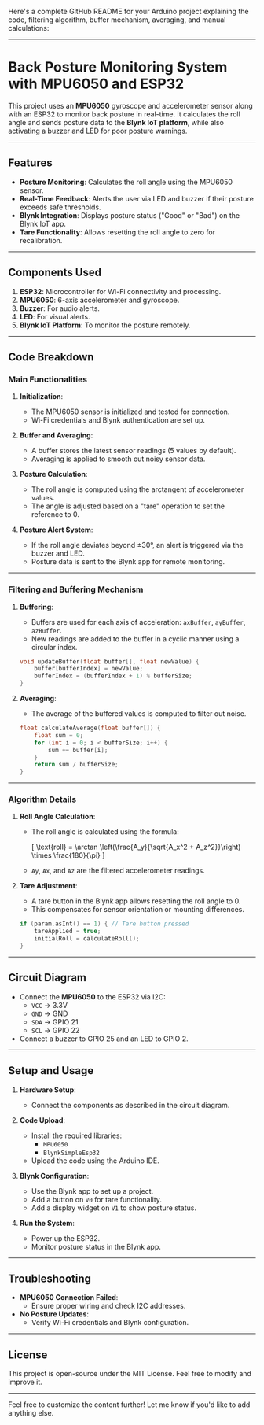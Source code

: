 Here's a complete GitHub README for your Arduino project explaining the code, filtering algorithm, buffer mechanism, averaging, and manual calculations:

---

# Back Posture Monitoring System with MPU6050 and ESP32

This project uses an **MPU6050** gyroscope and accelerometer sensor along with an ESP32 to monitor back posture in real-time. It calculates the roll angle and sends posture data to the **Blynk IoT platform**, while also activating a buzzer and LED for poor posture warnings.

---

## Features

- **Posture Monitoring**: Calculates the roll angle using the MPU6050 sensor.
- **Real-Time Feedback**: Alerts the user via LED and buzzer if their posture exceeds safe thresholds.
- **Blynk Integration**: Displays posture status ("Good" or "Bad") on the Blynk IoT app.
- **Tare Functionality**: Allows resetting the roll angle to zero for recalibration.

---

## Components Used

1. **ESP32**: Microcontroller for Wi-Fi connectivity and processing.
2. **MPU6050**: 6-axis accelerometer and gyroscope.
3. **Buzzer**: For audio alerts.
4. **LED**: For visual alerts.
5. **Blynk IoT Platform**: To monitor the posture remotely.

---

## Code Breakdown

### Main Functionalities

1. **Initialization**:
   - The MPU6050 sensor is initialized and tested for connection.
   - Wi-Fi credentials and Blynk authentication are set up.

2. **Buffer and Averaging**:
   - A buffer stores the latest sensor readings (5 values by default).
   - Averaging is applied to smooth out noisy sensor data.

3. **Posture Calculation**:
   - The roll angle is computed using the arctangent of accelerometer values.
   - The angle is adjusted based on a "tare" operation to set the reference to 0.

4. **Posture Alert System**:
   - If the roll angle deviates beyond ±30°, an alert is triggered via the buzzer and LED.
   - Posture data is sent to the Blynk app for remote monitoring.

---

### Filtering and Buffering Mechanism

1. **Buffering**:
   - Buffers are used for each axis of acceleration: `axBuffer`, `ayBuffer`, `azBuffer`.
   - New readings are added to the buffer in a cyclic manner using a circular index.

   ```cpp
   void updateBuffer(float buffer[], float newValue) {
       buffer[bufferIndex] = newValue;
       bufferIndex = (bufferIndex + 1) % bufferSize;
   }
   ```

2. **Averaging**:
   - The average of the buffered values is computed to filter out noise.

   ```cpp
   float calculateAverage(float buffer[]) {
       float sum = 0;
       for (int i = 0; i < bufferSize; i++) {
           sum += buffer[i];
       }
       return sum / bufferSize;
   }
   ```

---

### Algorithm Details

1. **Roll Angle Calculation**:
   - The roll angle is calculated using the formula:

     \[
     \text{roll} = \arctan \left(\frac{A_y}{\sqrt{A_x^2 + A_z^2}}\right) \times \frac{180}{\pi}
     \]

   - `Ay`, `Ax`, and `Az` are the filtered accelerometer readings.

2. **Tare Adjustment**:
   - A tare button in the Blynk app allows resetting the roll angle to 0.
   - This compensates for sensor orientation or mounting differences.

   ```cpp
   if (param.asInt() == 1) { // Tare button pressed
       tareApplied = true;
       initialRoll = calculateRoll();
   }
   ```

---

## Circuit Diagram

- Connect the **MPU6050** to the ESP32 via I2C:
  - `VCC` → 3.3V
  - `GND` → GND
  - `SDA` → GPIO 21
  - `SCL` → GPIO 22
- Connect a buzzer to GPIO 25 and an LED to GPIO 2.

---

## Setup and Usage

1. **Hardware Setup**:
   - Connect the components as described in the circuit diagram.

2. **Code Upload**:
   - Install the required libraries:
     - `MPU6050`
     - `BlynkSimpleEsp32`
   - Upload the code using the Arduino IDE.

3. **Blynk Configuration**:
   - Use the Blynk app to set up a project.
   - Add a button on `V0` for tare functionality.
   - Add a display widget on `V1` to show posture status.

4. **Run the System**:
   - Power up the ESP32.
   - Monitor posture status in the Blynk app.

---

## Troubleshooting

- **MPU6050 Connection Failed**:
  - Ensure proper wiring and check I2C addresses.
- **No Posture Updates**:
  - Verify Wi-Fi credentials and Blynk configuration.

---

## License

This project is open-source under the MIT License. Feel free to modify and improve it.

--- 

Feel free to customize the content further! Let me know if you'd like to add anything else.
